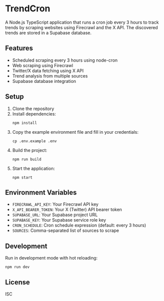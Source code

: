 # TrendCron

A Node.js TypeScript application that runs a cron job every 3 hours to track trends by scraping websites using Firecrawl and the X API. The discovered trends are stored in a Supabase database.

## Features

- Scheduled scraping every 3 hours using node-cron
- Web scraping using Firecrawl
- Twitter/X data fetching using X API
- Trend analysis from multiple sources
- Supabase database integration

## Setup

1. Clone the repository
2. Install dependencies:
   ```
   npm install
   ```
3. Copy the example environment file and fill in your credentials:
   ```
   cp .env.example .env
   ```
4. Build the project:
   ```
   npm run build
   ```
5. Start the application:
   ```
   npm start
   ```

## Environment Variables

- `FIRECRAWL_API_KEY`: Your Firecrawl API key
- `X_API_BEARER_TOKEN`: Your X (Twitter) API bearer token
- `SUPABASE_URL`: Your Supabase project URL
- `SUPABASE_KEY`: Your Supabase service role key
- `CRON_SCHEDULE`: Cron schedule expression (default: every 3 hours)
- `SOURCES`: Comma-separated list of sources to scrape

## Development

Run in development mode with hot reloading:

```
npm run dev
```

## License

ISC
